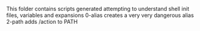 This folder contains scripts generated attempting to understand shell init files, variables and expansions
0-alias creates a very very dangerous alias
2-path adds /action to PATH

